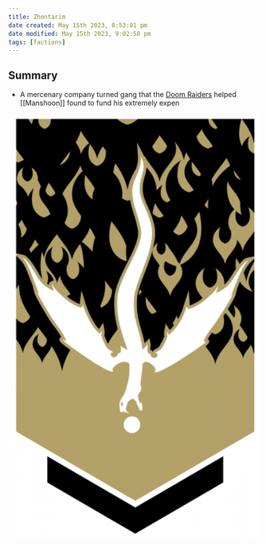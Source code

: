 ```yaml
---
title: Zhentarim
date created: May 15th 2023, 8:53:01 pm
date modified: May 15th 2023, 9:02:50 pm
tags: [factions]
---
```

## Summary
- A mercenary company turned gang that the [Doom Raiders](Doom%20Raiders.md) helped [[Manshoon]] found to fund his extremely expen

![](Pasted%20image%2020230515212225.png)

